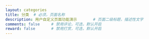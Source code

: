 ```yaml
---
layout: categories
title: 分类  # 必须，页面名称
description: 用户自定义页面功能演示       # 页面二级标题，描述性文字
comments: false     # 禁用评论，可选，默认开启
reward: false       # 禁用打赏，可选，默认开启
---
```

